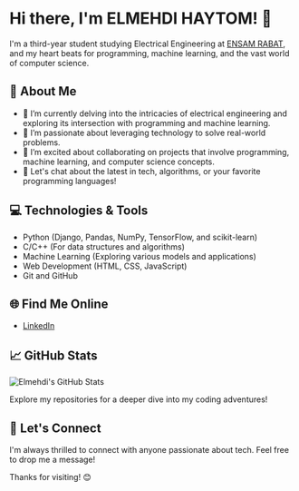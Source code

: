 # Hi there, I'm ELMEHDI HAYTOM! 👋

I'm a third-year student studying Electrical Engineering at [ENSAM RABAT](#), and my heart beats for programming, machine learning, and the vast world of computer science.

## 🚀 About Me

- 🔭 I’m currently delving into the intricacies of electrical engineering and exploring its intersection with programming and machine learning.
- 🌱 I’m passionate about leveraging technology to solve real-world problems.
- 👯 I’m excited about collaborating on projects that involve programming, machine learning, and computer science concepts.
- 💬 Let's chat about the latest in tech, algorithms, or your favorite programming languages!

## 💻 Technologies & Tools

- Python (Django, Pandas, NumPy, TensorFlow, and scikit-learn)
- C/C++ (For data structures and algorithms)
- Machine Learning (Exploring various models and applications)
- Web Development (HTML, CSS, JavaScript)
- Git and GitHub

## 🌐 Find Me Online

- [LinkedIn](https://www.linkedin.com/in/elmehdi-haytom-00a202219/)

## 📈 GitHub Stats

![Elmehdi's GitHub Stats](https://github-readme-stats.vercel.app/api?username=ElmehdiHAYTOM&show_icons=true&count_private=true&hide=contribs,prs)

Explore my repositories for a deeper dive into my coding adventures!


## 🤝 Let's Connect

I'm always thrilled to connect with anyone passionate about tech. Feel free to drop me a message!

Thanks for visiting! 😊
